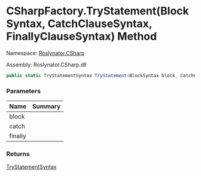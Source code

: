 # CSharpFactory\.TryStatement\(BlockSyntax, CatchClauseSyntax, FinallyClauseSyntax\) Method

Namespace: [Roslynator.CSharp](../../README.md)

Assembly: Roslynator\.CSharp\.dll

```csharp
public static TryStatementSyntax TryStatement(BlockSyntax block, CatchClauseSyntax @catch, FinallyClauseSyntax @finally = null)
```

### Parameters

| Name | Summary |
| ---- | ------- |
| block | |
| catch | |
| finally | |

### Returns

[TryStatementSyntax](https://docs.microsoft.com/en-us/dotnet/api/microsoft.codeanalysis.csharp.syntax.trystatementsyntax)

